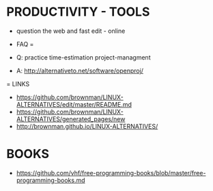 PRODUCTIVITY - TOOLS
==================
- question the web and fast edit - online




- FAQ
=
- Q: practice time-estimation project-managment 
- A: http://alternativeto.net/software/openproj/

= LINKS
- https://github.com/brownman/LINUX-ALTERNATIVES/edit/master/README.md
- https://github.com/brownman/LINUX-ALTERNATIVES/generated_pages/new
- http://brownman.github.io/LINUX-ALTERNATIVES/

BOOKS
=
- https://github.com/vhf/free-programming-books/blob/master/free-programming-books.md
